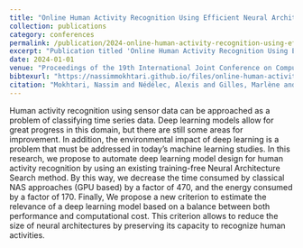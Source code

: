 ```yaml
---
title: "Online Human Activity Recognition Using Efficient Neural Architecture Search with Low Environmental Impact"
collection: publications
category: conferences
permalink: /publication/2024-online-human-activity-recognition-using-efficient-neural-architecture-search-with-low-environmental-impact
excerpt: "Publication titled 'Online Human Activity Recognition Using Efficient Neural Architecture Search with Low Environmental Impact' by Mokhtari, Nassim and Nédélec, Alexis and Gilles, Marlène and De Loor, Pierre."
date: 2024-01-01
venue: "Proceedings of the 19th International Joint Conference on Computer Vision, Imaging and Computer Graphics Theory and Applications"
bibtexurl: "https://nassimmokhtari.github.io/files/online-human-activity-recognition-using-efficient-neural-architecture-search-with-low-environmental-impact.bib"
citation: "Mokhtari, Nassim and Nédélec, Alexis and Gilles, Marlène and De Loor, Pierre (2024). &quot;Online Human Activity Recognition Using Efficient Neural Architecture Search with Low Environmental Impact.&quot; <i>Proceedings of the 19th International Joint Conference on Computer Vision, Imaging and Computer Graphics Theory and Applications</i>."
---
```

Human activity recognition using sensor data can be approached as a problem of classifying time series data. Deep learning models allow for great progress in this domain, but there are still some areas for improvement. In addition, the environmental impact of deep learning is a problem that must be addressed in today’s machine learning studies. In this research, we propose to automate deep learning model design for human activity recognition by using an existing training-free Neural Architecture Search method. By this way, we decrease the time consumed by classical NAS approaches (GPU based) by a factor of 470, and the energy consumed by a factor of 170. Finally, We propose a new criterion to estimate the relevance of a deep learning model based on a balance between both performance and computational cost. This criterion allows to reduce the size of neural architectures by preserving its capacity to recognize human activities.
